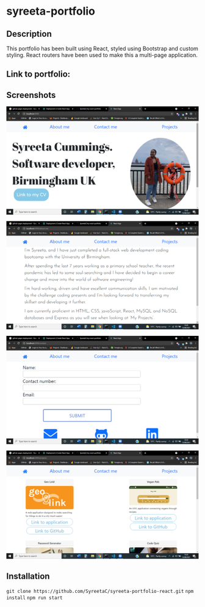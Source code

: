 # syreeta-portfolio

## Description

This portfolio has been built using React, styled using Bootstrap and custom styling. React routers have been used to make this a multi-page application.

## Link to portfolio:

## Screenshots

![screenshot](<public/assets/screenshots/Screenshot%20(54).png>)

![screenshot](<public/assets/screenshots/Screenshot%20(55).png>)

![screenshot](<public/assets/screenshots/Screenshot%20(56).png>)

![screenshot](<public/assets/screenshots/Screenshot%20(57).png>)

## Installation

`git clone https://github.com/SyreetaC/syreeta-portfolio-react.git`
`npm install`
`npm run start`
